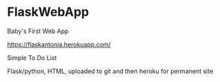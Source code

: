 # FlaskWebApp
Baby's First Web App

https://flaskantonia.herokuapp.com/

Simple To Do List

Flask/python, HTML, uploaded to git and then heroku for permanent site
